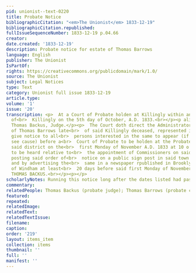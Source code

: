 ```yaml
---
pid: unionist--text-0220
title: Probate Notice
bibliographicCitation: "<em>The Unionist</em> 1833-12-19"
bibliographicCitation.republished: 
fullIssueSequenceNumber: 1833-12-19 p.04.66
creator: 
date.created: '1833-12-19'
description: Probate notice for estate of Thomas Barrows
language: English
publisher: The Unionist
IsPartOf: 
rights: https://creativecommons.org/publicdomain/mark/1.0/
source: The Unionist
subject: Legal Notices
type: Text
category: Unionist full issue 1833-12-19
article.type: 
volume: '1'
issue: '20'
transcription: <p>  At a Court of Probate holden at Killingly within and for the District
  of<br>  Killingly on the 5th day of October, A.D. 1833.<br></p><p align="center">Present
  Thomas Backus, Judge.</p><p>  The Court doth direct the Administrator of the estate
  of Thomas Barrows late<br>  of said Killingly deceased, represented insolvent, to
  give notice to all<br>  persons interested in the same to appear (if they shall
  see cause) before a<br>  Court of Probate to be holden at the Probate office in
  said district on the<br>  first Monday of November A.D. 1833 at 10 o’clock A.M.
  to be heard relative to<br>  the appointment of Commissioners on said estate, by
  posting said order of<br>  notice on a public sign post in said town of Killingly,
  and by advertising the<br>  same in a newspaper rpublished in Brooklyn in the County
  of Windham at least<br>  20 days before said first Monday of November.&nbsp;&nbsp;
  THOMAS BACKUS.<br></p><p></p>
scholarlyNotes: Running this notice long after the dates listed had passed - why?
commentary: 
relatedPeople: Thomas Backus (probate judge); Thomas Barrows (probate case)
featured: 
repeated: 
relatedImage: 
relatedText: 
relatedTextIssue: 
filename: 
caption: 
order: '219'
layout: items_item
collection: items
thumbnail: ''
full: ''
manifest: ''
---
```

